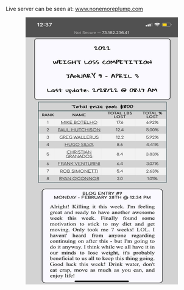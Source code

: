 Live server can be seen at: <a href="http://www.nonemoreplump.com">www.nonemoreplump.com</a>
<br>

<p align="center"><img src="./weight.jpg" height="700" width="400"></p>


